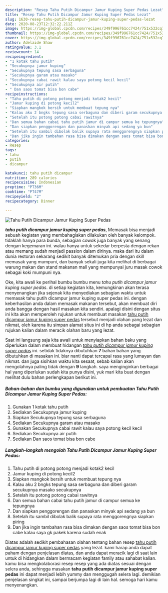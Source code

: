 ```yaml
---
description: "Resep Tahu Putih Dicampur Jamur Kuping Super Pedas Lezat"
title: "Resep Tahu Putih Dicampur Jamur Kuping Super Pedas Lezat"
slug: 1630-resep-tahu-putih-dicampur-jamur-kuping-super-pedas-lezat
date: 2020-08-23T12:32:22.211Z
image: https://img-global.cpcdn.com/recipes/349f996761cc7424/751x532cq70/tahu-putih-dicampur-jamur-kuping-super-pedas-foto-resep-utama.jpg
thumbnail: https://img-global.cpcdn.com/recipes/349f996761cc7424/751x532cq70/tahu-putih-dicampur-jamur-kuping-super-pedas-foto-resep-utama.jpg
cover: https://img-global.cpcdn.com/recipes/349f996761cc7424/751x532cq70/tahu-putih-dicampur-jamur-kuping-super-pedas-foto-resep-utama.jpg
author: Adelaide Shaw
ratingvalue: 3.1
reviewcount: 14
recipeingredient:
- "1 kotak tahu putih"
- "Secukupnya jamur kuping"
- "Secukupnya tepung sasa serbaguna"
- "Secukupnya garam atau masako"
- "Secukupnya cabai rawit kalau saya potong kecil kecil"
- "Secukupnya air putih"
- " Dan saos tomat bisa bon cabe"
recipeinstructions:
- "Tahu putih di potong potong menjadi kotak2 kecil"
- "Jamur kuping di potong kecil2"
- "Siapkan mangkok bersih untuk membuat tepung nya"
- "Kalau aku 2 bngks tepung sasa serbaguna dan diberi garam secukupnya masako secukupnya"
- "Setelah itu potong potong cabai rawitnya"
- "Dan semua bahan cabai tahu putih jamur di campur semua ke tepungnya"
- "Dan siapkan penggorengan dan panaskan minyak api sedang ya bun"
- "Setelah itu sambil dibolak balik supaya rata menggorengnya siapkan piring"
- "Dan jika ingin tambahan rasa bisa dimakan dengan saos tomat bisa bon cabe kalau saya gk pakek karena sudah enak"
categories:
- Resep
tags:
- tahu
- putih
- dicampur

katakunci: tahu putih dicampur 
nutrition: 289 calories
recipecuisine: Indonesian
preptime: "PT36M"
cooktime: "PT47M"
recipeyield: "2"
recipecategory: Dinner

---
```



![Tahu Putih Dicampur Jamur Kuping Super Pedas](https://img-global.cpcdn.com/recipes/349f996761cc7424/751x532cq70/tahu-putih-dicampur-jamur-kuping-super-pedas-foto-resep-utama.jpg)

<b><i>tahu putih dicampur jamur kuping super pedas</i></b>, Memasak bisa menjadi sebuah kegiatan yang membahagiakan dilakukan oleh banyak kelompok. tidaklah hanya para bunda, sebagian cowok juga banyak yang senang dengan kegemaran ini. walau hanya untuk sekedar berpesta dengan rekan atau memang sudah menjadi passion dalam dirinya. maka dari itu dalam dunia restoran sekarang sedikit banyak ditemukan pria dengan skill memasak yang mumpuni, dan banyak sekali juga kita melihat di berbagai warung makan dan stand makanan mall yang mempunyai juru masak cowok sebagai koki mumpuni nya.

Oke, kita awali ke perihal bumbu bumbu menu <i>tahu putih dicampur jamur kuping super pedas</i>. di setiap kegiatan kita, kemungkinan akan terasa menyenangkan jika sejenak kita menyediakan sebagian waktu untuk memasak tahu putih dicampur jamur kuping super pedas ini. dengan keberhasilan anda dalam memasak makanan tersebut, akan membuat diri anda bangga dengan hasil masakan kita sendiri. apalagi disini dengan situs ini kita akan memperoleh rujukan untuk membuat masakan <u>tahu putih dicampur jamur kuping super pedas</u> tersebut menjadi olahan yang lezat dan nikmat, oleh karena itu simpan alamat situs ini di hp anda sebagai sebagian rujukan kalian dalam meracik olahan baru yang lezat.




Saat ini langsung saja kita awali untuk menyiapkan bahan baku yang diperlukan dalam membuat hidangan <u><i>tahu putih dicampur jamur kuping super pedas</i></u> ini. setidak tidaknya dibutuhkan <b>7</b> bahan bahan yang dibutuhkan di masakan ini. biar nanti dapat tercapai rasa yang lumayan dan nikmat. dan juga sisihkan waktu kita sesaat, sebab kalian akan mengolahnya paling tidak dengan <b>9</b> langkah. saya menginginkan berbagai hal yang diperlukan sudah kita punya disini, yuk mari kita buat dengan melihat dulu bahan perlengkapan berikut ini.

<!--inarticleads1-->

##### Bahan-bahan dan bumbu yang digunakan untuk pembuatan Tahu Putih Dicampur Jamur Kuping Super Pedas:

1. Gunakan 1 kotak tahu putih
1. Sediakan Secukupnya jamur kuping
1. Siapkan Secukupnya tepung sasa serbaguna
1. Sediakan Secukupnya garam atau masako
1. Gunakan Secukupnya cabai rawit kalau saya potong kecil kecil
1. Sediakan Secukupnya air putih
1. Sediakan  Dan saos tomat bisa bon cabe




<!--inarticleads2-->

##### Langkah-langkah mengolah Tahu Putih Dicampur Jamur Kuping Super Pedas:

1. Tahu putih di potong potong menjadi kotak2 kecil
1. Jamur kuping di potong kecil2
1. Siapkan mangkok bersih untuk membuat tepung nya
1. Kalau aku 2 bngks tepung sasa serbaguna dan diberi garam secukupnya masako secukupnya
1. Setelah itu potong potong cabai rawitnya
1. Dan semua bahan cabai tahu putih jamur di campur semua ke tepungnya
1. Dan siapkan penggorengan dan panaskan minyak api sedang ya bun
1. Setelah itu sambil dibolak balik supaya rata menggorengnya siapkan piring
1. Dan jika ingin tambahan rasa bisa dimakan dengan saos tomat bisa bon cabe kalau saya gk pakek karena sudah enak




Diatas adalah sedikit pembahasan olahan tentang bahan resep <u>tahu putih dicampur jamur kuping super pedas</u> yang lezat. kami harap anda dapat paham dengan penjelasan diatas, dan anda dapat meracik lagi di saat lain untuk di hidangkan dalam bermacam kegiatan family atau sahabat kalian. kamu bisa mengkolaborasi resep resep yang ada diatas sesuai dengan selera anda, sehingga masakan <b>tahu putih dicampur jamur kuping super pedas</b> ini dapat menjadi lebih yummy dan menggugah selera lagi. demikian penjelasan singkat ini, sampai berjumpa lagi di lain hal. semoga hari kamu menyenangkan.
